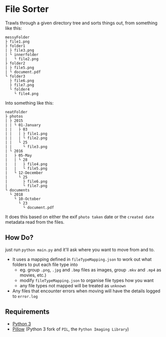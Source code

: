 # File Sorter

Trawls through a given directory tree and sorts things out, from something like this:

```
messyFolder
├ file1.png
├ folder1
| ├ file3.png
| └ innerfolder
|   └ file2.png
├ folder2
| ├ file5.png
| └ document.pdf
└ folder3
  ├ file6.png
  ├ file7.png
  └ folder4
    └ file4.png
```

Into something like this:

```
neatFolder
├ photos
| ├ 2015
| | └ 01-January
| |   ├ 03
| |   | ├ file1.png
| |   | └ file2.png
| |   └ 25
| |     └ file3.png
| └ 2016
|   ├ 05-May
|   | └ 28
|   |   ├ file4.png
|   |   └ file5.png
|   └ 12-December
|     └ 25
|       ├ file6.png
|       └ file7.png
└ documents
  └ 2018
    └ 10-October
      └ 23
        └ document.pdf
```

It does this based on either the exif `photo taken` date or the `created date` metadata read from the files.

## How Do?

just run `python main.py` and it'll ask where you want to move from and to.

- It uses a mapping defined in `fileTypeMapping.json` to work out what folders to put each file type into
  - eg. group `.png`, `.jpg` and `.bmp` files as images, group `.mkv` and `.mp4` as movies, etc.)
  - modify `fileTypeMapping.json` to organise file types how you want
  - any file types not mapped will be treated as `unknown`
- Any files that encounter errors when moving will have the details logged to `error.log`

## Requirements

- [Python 3](https://www.python.org/)
- [Pillow](https://pillow.readthedocs.io/en/stable/installation.html) (Python 3 fork of `PIL`, the `Python Imaging Library`)
 